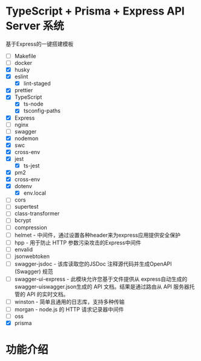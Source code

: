 # TypeScript + Prisma + Express API Server 系统

基于Express的一键搭建模板

- [ ] Makefile
- [ ] docker
- [x] husky
- [x] eslint
  - [x] lint-staged
- [x] prettier
- [x] TypeScript
  - [x] ts-node
  - [x] tsconfig-paths
- [x] Express
- [ ] nginx
- [ ] swagger
- [x] nodemon
- [x] swc
- [x] cross-env
- [x] jest
  - [x] ts-jest
- [x] pm2
- [x] cross-env
- [x] dotenv
  - [x] env.local
- [ ] cors
- [ ] supertest
- [ ] class-transformer
- [ ] bcrypt
- [ ] compression
- [ ] helmet - 中间件，通过设置各种header来为express应用提供安全保护
- [ ] hpp - 用于防止 HTTP 参数污染攻击的Express中间件
- [ ] envalid
- [ ] jsonwebtoken
- [ ] swagger-jsdoc - 该库读取您的JSDoc 注释源代码并生成OpenAPI (Swagger) 规范
- [ ] swagger-ui-express - 此模块允许您基于文件提供从 express自动生成的swagger-uiswagger.json生成的 API 文档。结果是通过路由从 API 服务器托管的 API 的实时文档。
- [ ] winston - 简单且通用的日志库，支持多种传输
- [ ] morgan - node.js 的 HTTP 请求记录器中间件
- [ ] oss
- [x] prisma

# 功能介绍

